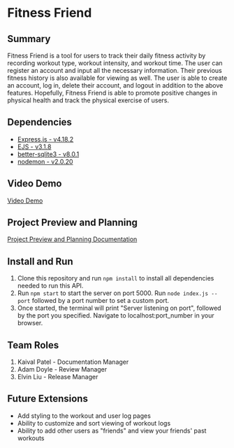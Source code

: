 # Fitness Friend
 
## Summary 

Fitness Friend is a tool for users to track their daily fitness activity by recording workout type, workout intensity, and workout time. The user can register an account and input all the necessary information. Their previous fitness history is also available for viewing as well. The user is able to create an account, log in, delete their account, and logout in addition to the above features. Hopefully, Fitness Friend is able to promote positive changes in physical health and track the physical exercise of users. 

## Dependencies
+ [Express.js - v4.18.2](https://expressjs.com/)
+ [EJS - v3.1.8](https://ejs.co/)
+ [better-sqlite3 - v8.0.1](https://www.npmjs.com/package/better-sqlite3)
+ [nodemon - v2.0.20](https://www.npmjs.com/package/nodemon)

## Video Demo
[Video Demo](https://www.youtube.com/watch?v=dosyyIft3TU)

## Project Preview and Planning

[Project Preview and Planning Documentation](docs/plan.md)

## Install and Run

1. Clone this repository and run `npm install` to install all dependencies needed to run this API.
2. Run `npm start` to start the server on port 5000. Run `node index.js --port` followed by a port number to set a custom port.
3. Once started, the terminal will print "Server listening on port", followed by the port you specified. Navigate to localhost:port_number  in your browser.

## Team Roles

1. Kaival Patel - Documentation Manager
2. Adam Doyle - Review Manager
3. Elvin Liu - Release Manager

## Future Extensions
+ Add styling to the workout and user log pages
+ Ability to customize and sort viewing of workout logs
+ Ability to add other users as "friends" and view your friends' past workouts
